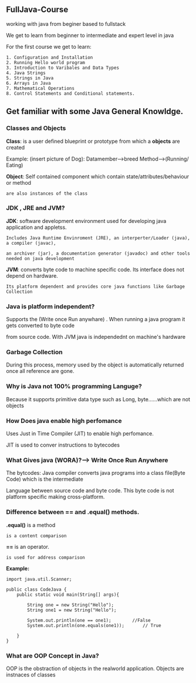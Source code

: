 ## FullJava-Course
working with java from beginer based to fullstack

We get to learn from beginner to intermediate and expert level in java


For the first course we get to learn:

    1. Configuration and Installation
    2. Running Hello world program
    3. Introduction to Varibales and Data Types
    4. Java Strings
    5. Strings in Java
    6. Arrays in Java
    7. Mathematical Operations
    8. Control Statements and Conditional statements.


## Get familiar with some Java General Knowldge.

### Classes and Objects

__Class__: is a user defined blueprint or prototype from which a __objects__ are created

Example: (insert picture of Dog): Datamember-->breed
                                  Method-->(Running/ Eating)

__Object__: Self contained component which contain state/attributes/behaviour or method

    are also instances of the class

### JDK , JRE and JVM?


__JDK__: software development environment used for developing java application and appletss.

    Includes Java Runtime Envinroment (JRE), an interperter/Loader (java), a compiler (javac),

    an archiver (jar), a documentation generator (javadoc) and other tools needed on java development

__JVM__: converts byte code to machine specific code. Its interface does not depend on hardware.

    Its platform dependent and provides core java functions like Garbage Collection

### Java is platform independent?

Supports the (Write once Run anywhare) . When running a java program it gets converted to byte code 

from source code. With JVM java is independednt on machine's hardware

### Garbage Collection

During this process, memory used by the object is automatically returned once all reference are gone.


### Why is Java not 100% programming Languge?

Because it supports primitive data type such as Long, byte......which are not objects

### How Does java enable high perfomance 

Uses Just in Time Compiler (JIT) to enable high perfomance. 

JIT is used to conver instructions to bytecodes

### What Gives java (WORA)?--> Write Once Run Anywhere

The bytcodes: Java compiler converts java programs into a class file(Byte Code) which is the intermediate 

Language between source code and byte code. This byte code is not platform specific making cross-platform.

### Difference between == and .equal() methods.

__.equal()__ is a method
    
    is a content comparison

 __==__ is an operator.

    is used for address comparison

__Example:__

    import java.util.Scanner;

    public class CodeJava {
        public static void main(String[] args){ 

            String one = new String("Hello");
            String one1 = new String("Hello");

            System.out.println(one == one1);        //False
            System.out.println(one.equals(one1));       // True

        } 
    }


### What are OOP Concept in Java?

OOP is the obstraction of objects in the realworld application. Objects are instnaces of classes

